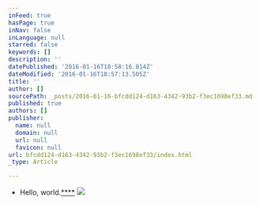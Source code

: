 ```yaml
---
inFeed: true
hasPage: true
inNav: false
inLanguage: null
starred: false
keywords: []
description: ''
datePublished: '2016-01-16T18:58:16.814Z'
dateModified: '2016-01-16T18:57:13.505Z'
title: ''
author: []
sourcePath: _posts/2016-01-16-bfcdd124-d163-4342-93b2-f3ec1698ef33.md
published: true
authors: []
publisher:
  name: null
  domain: null
  url: null
  favicon: null
url: bfcdd124-d163-4342-93b2-f3ec1698ef33/index.html
_type: Article

---
```

* Hello, world.[****][0]
![](https://s3-us-west-2.amazonaws.com/the-grid-img/p/f10d18947a5aeac96f4682b5fde0be9a4cd50eea.jpg)

[0]: null